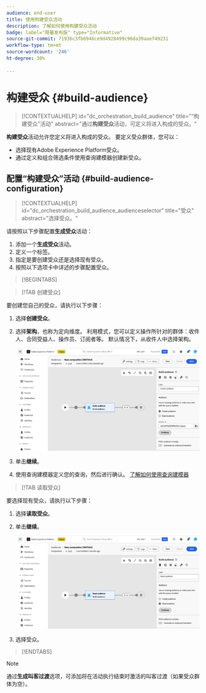 ```yaml
---
audience: end-user
title: 使用构建受众活动
description: 了解如何使用构建受众活动
badge: label="限量发布版" type="Informative"
source-git-commit: 71936c3fb6946ce9d4928499c96da39aaef49231
workflow-type: tm+mt
source-wordcount: '246'
ht-degree: 30%

---
```



# 构建受众 {#build-audience}

>[!CONTEXTUALHELP]
>id="dc_orchestration_build_audience"
>title="“构建受众”活动"
>abstract="通过&#x200B;**构建受众**&#x200B;活动，可定义将进入构成的受众。"

**构建受众**&#x200B;活动允许您定义将进入构成的受众。 要定义受众群体，您可以：

* 选择现有Adobe Experience Platform受众。
* 通过定义和组合筛选条件使用查询建模器创建新受众。

## 配置“构建受众”活动 {#build-audience-configuration}

>[!CONTEXTUALHELP]
>id="dc_orchestration_build_audience_audienceselector"
>title="受众"
>abstract="选择受众。"

请按照以下步骤配置&#x200B;**生成受众**&#x200B;活动：

1. 添加一个&#x200B;**生成受众**&#x200B;活动。
1. 定义一个标签。
1. 指定是要创建受众还是选择现有受众。
1. 按照以下选项卡中详述的步骤配置受众。

>[!BEGINTABS]

>[!TAB 创建受众]

要创建您自己的受众，请执行以下步骤：

1. 选择&#x200B;**创建受众**。
1. 选择&#x200B;**架构**，也称为定向维度。 利用模式，您可以定义操作所针对的群体：收件人、合同受益人、操作员、订阅者等。 默认情况下，从收件人中选择架构。

   ![](../assets/build-audience-create.png)

1. 单击&#x200B;**继续**。
1. 使用查询建模器定义您的查询，然后进行确认。 [了解如何使用查询建模器](../../query/query-modeler-overview.md)

>[!TAB 读取受众]

要选择现有受众，请执行以下步骤：

1. 选择&#x200B;**读取受众**。
1. 单击&#x200B;**继续**。

   ![](../assets/build-audience-read.png)

1. 选择受众。

>[!ENDTABS]

>[!NOTE]
>
>通过&#x200B;**生成叫客过渡**&#x200B;选项，可添加将在活动执行结束时激活的叫客过渡（如果受众群体为空）。

<!--
## Examples{#build-audience-examples}

Here is an example of a workflow with two **Build audience** activities. The first one targets the poker players audience, followed by an email delivery. The second one targets the VIP clients audience, followed by an SMS delivery.

![](../assets/workflow-audience-example.png)
-->
